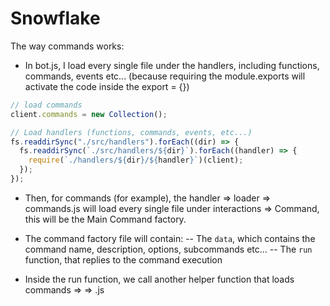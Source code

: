 # Snowflake

The way commands works:

- In bot.js, I load every single file under the handlers, including functions, commands, events etc... (because requiring the module.exports will activate the code inside the export = {})

```js
// load commands
client.commands = new Collection();

// Load handlers (functions, commands, events, etc...)
fs.readdirSync("./src/handlers").forEach((dir) => {
  fs.readdirSync(`./src/handlers/${dir}`).forEach((handler) => {
    require(`./handlers/${dir}/${handler}`)(client);
  });
});
```

- Then, for commands (for example), the handler => loader => commands.js will load every single file under interactions => Command, this will be the Main Command factory.
- The command factory file will contain:
  -- The `data`, which contains the command name, description, options, subcommands etc...
  -- The `run` function, that replies to the command execution

- Inside the run function, we call another helper function that loads commands => <main-command-name> => <sub-command-name>.js
